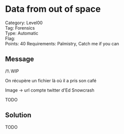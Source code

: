 # Data from out of space

Category: Level00  
Tag: Forensics  
Type: Automatic  
Flag:  
Points: 40
Requirements: Palmistry, Catch me if you can

## Message

/!\ WIP

On récupère un fichier là où il a pris son café

Image -> url compte twitter d'Ed Snowcrash

TODO

## Solution

TODO
